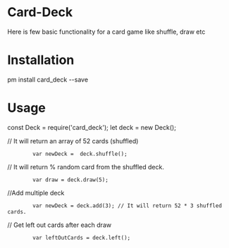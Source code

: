 # Card-Deck
Here is few basic functionality for a card game like shuffle, draw etc

# Installation
  pm install card_deck --save

# Usage
const Deck = require('card_deck');
let deck =  new Deck();

 // It will return an array of 52 cards (shuffled)
 
            var newDeck =  deck.shuffle();
            

 // It will return % random card from the shuffled deck.
 
            var draw = deck.draw(5);
            

//Add multiple deck

            var newDeck = deck.add(3); // It will return 52 * 3 shuffled cards.
            
// Get left out cards after each draw

            var leftOutCards = deck.left();
